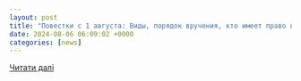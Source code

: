```yaml
---
layout: post
title: "Повестки с 1 августа: Виды, порядок вручения, кто имеет право вручать, будут ли отправлять по почте и что будет в случае отказа"
date: 2024-08-06 06:09:02 +0000
categories: [news]
---
```


[Читати далі](https://nv.ua/ukraine/events/mobilizaciya-povestki-kto-imeet-pravo-vruchat-i-kakoy-poryadok-deystvuet-s-1-avgusta-novosti-ukrainy-50440287.html)
